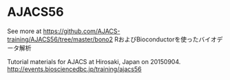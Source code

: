 AJACS56
=======
See more at https://github.com/AJACS-training/AJACS56/tree/master/bono2
RおよびBioconductorを使ったバイオデータ解析

Tutorial materials for AJACS at Hirosaki, Japan on 20150904.
http://events.biosciencedbc.jp/training/ajacs56
